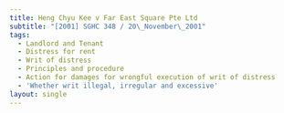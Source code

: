 ```yaml
---
title: Heng Chyu Kee v Far East Square Pte Ltd
subtitle: "[2001] SGHC 348 / 20\_November\_2001"
tags:
  - Landlord and Tenant
  - Distress for rent
  - Writ of distress
  - Principles and procedure
  - Action for damages for wrongful execution of writ of distress
  - 'Whether writ illegal, irregular and excessive'
layout: single
---
```



